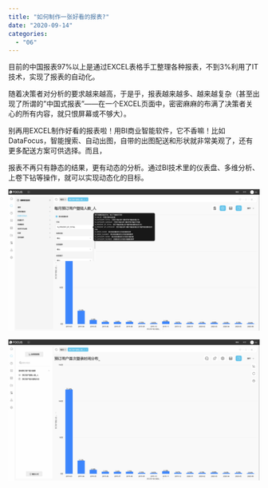```yaml
---
title: "如何制作一张好看的报表?"
date: "2020-09-14"
categories: 
  - "06"
---
```


目前的中国报表97%以上是通过EXCEL表格手工整理各种报表，不到3%利用了IT技术，实现了报表的自动化。

随着决策者对分析的要求越来越高，于是乎，报表越来越多、越来越复杂（甚至出现了所谓的”中国式报表”——在一个EXCEL页面中，密密麻麻的布满了决策者关心的所有内容，就只恨屏幕或不够大）。

别再用EXCEL制作好看的报表啦！用BI商业智能软件，它不香嘛！比如DataFocus，智能搜索、自动出图，自带的出图配送和形状就非常美观了，还有更多配送方案可供选择。而且，

报表不再只有静态的结果，更有动态的分析。通过BI技术里的仪表盘、多维分析、上卷下钻等操作，就可以实现动态化的目标。

![](images/word-image-130.png)

![](images/word-image-131.png)
